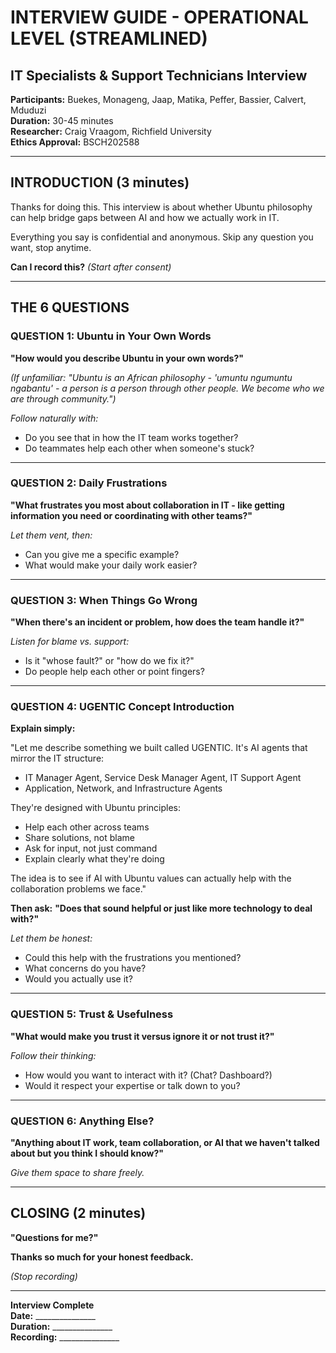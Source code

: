 # INTERVIEW GUIDE - OPERATIONAL LEVEL (STREAMLINED)
## IT Specialists & Support Technicians Interview

**Participants:** Buekes, Monageng, Jaap, Matika, Peffer, Bassier, Calvert, Mduduzi  
**Duration:** 30-45 minutes  
**Researcher:** Craig Vraagom, Richfield University  
**Ethics Approval:** BSCH202588

---

## INTRODUCTION (3 minutes)

Thanks for doing this. This interview is about whether Ubuntu philosophy can help bridge gaps between AI and how we actually work in IT.

Everything you say is confidential and anonymous. Skip any question you want, stop anytime.

**Can I record this?** *(Start after consent)*

---

## THE 6 QUESTIONS

### **QUESTION 1: Ubuntu in Your Own Words**
**"How would you describe Ubuntu in your own words?"**

*(If unfamiliar: "Ubuntu is an African philosophy - 'umuntu ngumuntu ngabantu' - a person is a person through other people. We become who we are through community.")*

*Follow naturally with:*
- Do you see that in how the IT team works together?
- Do teammates help each other when someone's stuck?

---

### **QUESTION 2: Daily Frustrations**
**"What frustrates you most about collaboration in IT - like getting information you need or coordinating with other teams?"**

*Let them vent, then:*
- Can you give me a specific example?
- What would make your daily work easier?

---

### **QUESTION 3: When Things Go Wrong**
**"When there's an incident or problem, how does the team handle it?"**

*Listen for blame vs. support:*
- Is it "whose fault?" or "how do we fix it?"
- Do people help each other or point fingers?

---

### **QUESTION 4: UGENTIC Concept Introduction**

**Explain simply:**

"Let me describe something we built called UGENTIC. It's AI agents that mirror the IT structure:
- IT Manager Agent, Service Desk Manager Agent, IT Support Agent
- Application, Network, and Infrastructure Agents

They're designed with Ubuntu principles:
- Help each other across teams
- Share solutions, not blame
- Ask for input, not just command
- Explain clearly what they're doing

The idea is to see if AI with Ubuntu values can actually help with the collaboration problems we face."

**Then ask:** **"Does that sound helpful or just like more technology to deal with?"**

*Let them be honest:*
- Could this help with the frustrations you mentioned?
- What concerns do you have?
- Would you actually use it?

---

### **QUESTION 5: Trust & Usefulness**
**"What would make you trust it versus ignore it or not trust it?"**

*Follow their thinking:*
- How would you want to interact with it? (Chat? Dashboard?)
- Would it respect your expertise or talk down to you?

---

### **QUESTION 6: Anything Else?**
**"Anything about IT work, team collaboration, or AI that we haven't talked about but you think I should know?"**

*Give them space to share freely.*

---

## CLOSING (2 minutes)

**"Questions for me?"**

**Thanks so much for your honest feedback.**

*(Stop recording)*

---

**Interview Complete**  
**Date:** _______________  
**Duration:** _______________  
**Recording:** _______________
